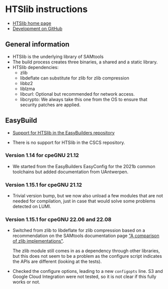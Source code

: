 # HTSlib instructions

-   [HTSlib home page](http://www.htslib.org/)
-   [Development on GitHub](https://github.com/samtools/htslib)


## General information

-   HTSlib is the underlying library of SAMtools
-   The build process creates three binaries, a shared and a static library.
-   HTSlib dependencies:
    -   zlib
    -   libdeflate can substitute for zlib for zlib compression
    -   libbz2
    -   liblzma
    -   libcurl: Optional but recommended for network access.
    -   libcrypto: We always take this one from the OS to ensure that security patches
        are applied.

## EasyBuild

-  [Support for HTSlib in the EasyBuilders repository](https://github.com/easybuilders/easybuild-easyconfigs/tree/develop/easybuild/easyconfigs/h/HTSlib)

-   There is no support for HTSlib in the CSCS repository.

### Version 1.14 for cpeGNU 21.12

-   We started from the EasyBuilders EasyConfig for the 2021b common
    toolchains but added documentation from UAntwerpen.

### Version 1.15.1 for cpeGNU 21.12

-   Trivial version bump, but we now also unload a few modules that are
    not needed for compilation, just in case that would solve some problems
    detected on LUMI.

    
### Version 1.15.1 for cpeGNU 22.06 and 22.08

-   Switched from zlib to libdeflate for zlib compression based on a recommendation on the SAMtools
    documentation page ["A comparison of zlib implementations"](http://www.htslib.org/benchmarks/zlib.html).
    
    The zlib module still comes in as a dependency through other libraries, but this does not seem to
    be a problem as the configure script indicates the APIs are different (looking 
    at the tests).
    
-   Checked the configure options, leading to a new `configopts` line. S3 and Google 
    Cloud Integration were not tested, so it is not clear if this fully works or not.

    